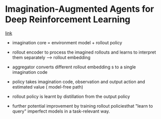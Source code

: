 # Imagination-Augmented Agents for Deep Reinforcement Learning
[link](https://arxiv.org/pdf/1707.06203.pdf)

- imagination core = environment model + rollout policy 

- rollout encoder to process the imagined rollouts and learns to interpret them separately --> rollout embedding

- aggregator converts different rollout embedding s to a single imagination code 

- policy takes imagination code, observation and output action and estimated value ( model-free path) 

- rollout policy is learnt by distillation from the output policy 

- further potential improvement by training rollout policiesthat "learn to query" imperfect models in a task-relevant way.
